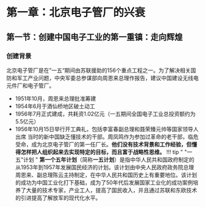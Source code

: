 # 第一章：北京电子管厂的兴衰
## 第一节：创建中国电子工业的第一重镇：走向辉煌
### 创建背景
北京电子管厂是在”一五“期间由苏联援助的156个重点工程之一。为了解决相关国防和军工产业问题，中央军委总参谋部向周恩来总理作报告，建议中国建设无线电元件厂和电子管厂。
- 1951年10月，周恩来总理批准筹建
- 1954年6月于酒仙桥地区破土动工
- 1956年7月正式建成，共耗资1.02亿元（一五期间全国电子工业总投资额约为5.5亿元）
- 1956年10月15日举行开工典礼，包括李富春副总理和聂荣臻元帅等国家领导人出席
当时的新中国缺乏懂技术的干部。周凤鸣作为参加过革命的老干部，临危受命，成为北京电子管厂的第一任厂长。**他们没有技术背景和工作经验，但懂得怎样把人组织起来去实现特定的目标，而且富于战略性思维。**
!!! tip " "一五"计划 "
    **第一个五年计划**（简称**一五计划**）是指中华人民共和国政府制定的从1953年到1957年发展国民经济的计划。该计划由中央人民政府政务院总理周恩来、副总理陈云主持制定，在中华人民共和国历史上有重要地位。该计划的成功为中国工业化打下基础，成为了50年代后发展国家工业化的成功案例培养了大量的技术专家，产业工人，提高了国民收入，并且通过苏联和东欧技术的引进提高了解放军的现代化水平。